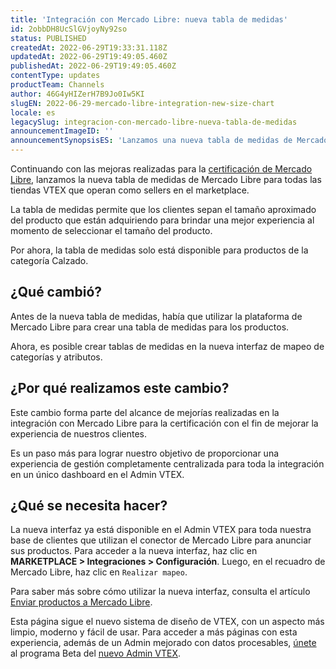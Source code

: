```yaml
---
title: 'Integración con Mercado Libre: nueva tabla de medidas'
id: 2obbDH8UcSlGVjoyNy92so
status: PUBLISHED
createdAt: 2022-06-29T19:33:31.118Z
updatedAt: 2022-06-29T19:49:05.460Z
publishedAt: 2022-06-29T19:49:05.460Z
contentType: updates
productTeam: Channels
author: 46G4yHIZerH7B9Jo0Iw5KI
slugEN: 2022-06-29-mercado-libre-integration-new-size-chart
locale: es
legacySlug: integracion-con-mercado-libre-nueva-tabla-de-medidas
announcementImageID: ''
announcementSynopsisES: 'Lanzamos una nueva tabla de medidas de Mercado Libre para las tiendas que actúan como sellers en el marketplace.'
---
```


Continuando con las mejoras realizadas para la [certificación de Mercado Libre](/es/announcements/vtex-agora-e-oficialmente-um-parceiro-certificado-do-mercado-livre-no-brasil--34D14K2Y6ogJs3OxKpQUrJ), lanzamos la nueva tabla de medidas de Mercado Libre para todas las tiendas VTEX que operan como sellers en el marketplace. 

La tabla de medidas permite que los clientes sepan el tamaño aproximado del producto que están adquiriendo para brindar una mejor experiencia al momento de seleccionar el tamaño del producto.

Por ahora, la tabla de medidas solo está disponible para productos de la categoría Calzado.

## ¿Qué cambió? 

Antes de la nueva tabla de medidas, había que utilizar la plataforma de Mercado Libre para crear una tabla de medidas para los productos.

Ahora, es posible crear tablas de medidas en la nueva interfaz de mapeo de categorías y atributos.

## ¿Por qué realizamos este cambio?

Este cambio forma parte del alcance de mejorías realizadas en la integración con Mercado Libre para la certificación con el fin de mejorar la experiencia de nuestros clientes.

Es un paso más para lograr nuestro objetivo de proporcionar una experiencia de gestión completamente centralizada para toda la integración en un único dashboard en el Admin VTEX.

## ¿Qué se necesita hacer?

La nueva interfaz ya está disponible en el Admin VTEX para toda nuestra base de clientes que utilizan el conector de Mercado Libre para anunciar sus productos. Para acceder a la nueva interfaz, haz clic en **MARKETPLACE > Integraciones > Configuración**. Luego, en el recuadro de Mercado Libre, haz clic en `Realizar mapeo`.

Para saber más sobre cómo utilizar la nueva interfaz, consulta el artículo[ Enviar productos a Mercado Libre](/es/tracks/configurar-integracao-do-mercado-livre--2YfvI3Jxe0CGIKoWIGQEIq/5XNeiye4rS4oao2MueSUeA).

Esta página sigue el nuevo sistema de diseño de VTEX, con un aspecto más limpio, moderno y fácil de usar. Para acceder a más páginas con esta experiencia, además de un Admin mejorado con datos procesables, [únete](https://content.vtex.com/join-new-admin-beta-program-es/?utm_source=announcement&utm_medium=display&utm_campaign=meli_tabelamedidas) al programa Beta del [nuevo Admin VTEX](/pt/v4).
